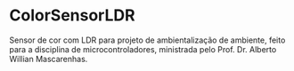 # ColorSensorLDR
Sensor de cor com LDR para projeto de ambientalização de ambiente, feito para a disciplina de microcontroladores, ministrada pelo Prof. Dr. Alberto Willian Mascarenhas.
